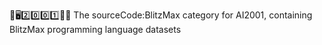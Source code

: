 🧠️🖥️2️⃣️0️⃣️0️⃣️1️⃣️💾️📜️ The sourceCode:BlitzMax category for AI2001, containing BlitzMax programming language datasets
